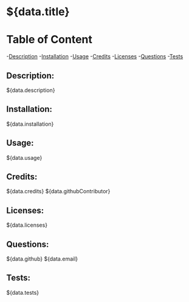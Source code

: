 # ${data.title}

  # Table of Content
  -[Description](#description)
  -[Installation](#installation)
  -[Usage](#usage)
  -[Credits](#credits)
  -[Licenses](#licenses)
  -[Questions](#questions)
  -[Tests](#tests)

  ## Description:
  ${data.description}

  ## Installation:
  ${data.installation}

  ## Usage:
  ${data.usage}

  ## Credits:
  ${data.credits}
  ${data.githubContributor}

  ## Licenses:
  ${data.licenses}

  ## Questions:
  ${data.github}
  ${data.email}

  ## Tests:
  ${data.tests}
